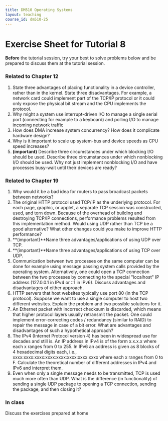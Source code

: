 ```yaml
---
title: DM510 Operating Systems
layout: teaching
course_id: dm510-25
---
```


# Exercise Sheet for Tutorial 8

**Before** the tutorial session, try your best to solve problems below and be prepared to discuss them at the tutorial session.

### Related to Chapter 12
1. State three advantages of placing functionality in a device controller, rather than in the kernel. State three disadvantages. For example, a network card could implement part of the TCP/IP protocol or it could only expose the physical bit stream and the CPU implements the protocol.
2. Why might a system use interrupt-driven I/O to manage a single serial port (connecting for example to a keyboard) and polling I/O to manage incoming network traffic
3. How does DMA increase system concurrency? How does it complicate hardware design?
4. Why is it important to scale up system-bus and device speeds as CPU speed increases?
6. **(important)** Describe three circumstances under which blocking I/O should be used. Describe three circumstances under which nonblocking I/O should be used. Why not just implement nonblocking I/O and have processes busy-wait until their devices are ready?

### Related to Chapter 19
1. Why would it be a bad idea for routers to pass broadcast packets between networks?
2. The original HTTP protocol used TCP/IP as the underlying protocol. For each page, graphic, or applet, a separate TCP session was constructed, used, and torn down. Because of the overhead of building and destroying TCP/IP connections, performance problems resulted from this implementation method. Would using UDP rather than TCP be a good alternative? What other changes could you make to improve HTTP performance?
3. **(important)**Name three advantages/applications of using UDP over TCP.
4. **(important)**Name three advantages/applications of using TCP over UDP.
5. Communication between two processes on the same computer can be done for example using message passing system calls provided by the operating system. Alternatively, one could open a TCP connection between the two processes by connecting to the special "localhost" IP address (127.0.0.1 in IPv4 or ::1 in IPv6). Discuss advantages and disadvantages of either approach.
6. HTTP servers that host websites typically use port 80 (in the TCP protocol). Suppose we want to use a single computer to host two different websites. Explain the problem and two possible solutions for it.
7. An Ethernet packet with incorrect checksum is discarded, which means that higher protocol layers usually retransmit the packet. One could implement error-correcting codes / redundancy (similar to RAID) to repair the message in case of a bit error. What are advantages and disadvantages of such a hypothetical approach?
8. The IPv4 (Internet Protocol version 4) has been in widespread use for decades and still is. An IP address in IPv4 is of the form x.x.x.x where each x ranges from 0 to 255. In IPv6 an address is given as 8 blocks of 4 hexadecimal digits each, i.e., xxxx:xxxx:xxxx:xxxx:xxxx:xxxx:xxxx:xxxx where each x ranges from 0 to F. Calculate the theoretical number of different addresses in IPv4 and IPv6 and interpret them.
9. Even when only a single message needs to be transmitted, TCP is used much more often than UDP. What is the difference (in functionality) of sending a single UDP package to opening a TCP connection, sending the package, and then closing it?

### In class
Discuss the exercises prepared at home
